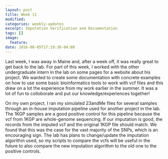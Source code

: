 ```yaml
---
layout: post
title: Week 11
modified:
categories: weekly-updates
excerpt: Imputation Verification and Documentation
tags: []
image:
  feature:
date: 2016-08-05T17:19:30-04:00
---
```

Last week, I was away in Maine and, after a week off, it was really great to get back to the lab. For part of this week, I worked with the other undergraduate intern in the lab on some pages for a website about his project.  We wanted to create some documentation with concrete examples on how to use some basic bioinformatics tools to work with vcf files and this drew on a lot the experience from my work earlier in the summer. It was a lot of fun to colloborate and put our knowledge/experiences together!

On my own project, I ran my simulated 23andMe files for several samples through an in-house imputation pipeline used for another project in the lab.  The 1KGP samples are a good positive control for this pipeline because the vcf from 1KGP are whole-genome sequencing. If our imputation is good, the records from the imputed vcf and the original 1KGP file should match. We found that this was the case for the vast majority of the SNPs, which is an encouraging sign. The lab has plans to change/update the imputation algorithm used, so my scripts to compare the vcfs will be useful in the future to also compare the new imputation algorithm to the old one to the positive controls.
